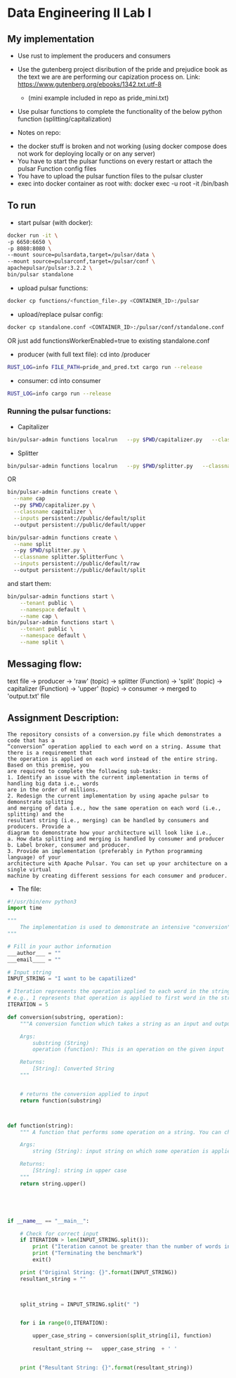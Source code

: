 # Data Engineering II Lab I
## My implementation
- Use rust to implement the producers and consumers
- Use the gutenberg project disribution of the pride and prejudice book as the text we are are performing our capization process on. Link: https://www.gutenberg.org/ebooks/1342.txt.utf-8
    - (mini example included in repo as pride_mini.txt)
- Use pulsar functions to complete the functionality of the below python function (splitting/capitalization)

- Notes on repo: 
* the docker stuff is broken and not working (using docker compose does not work for deploying locally or on any server)
* You have to start the pulsar functions on every restart or attach the pulsar Function config files
* You have to upload the pulsar function files to the pulsar cluster
* exec into docker container as root with: docker exec -u root -it <containerid> /bin/bash

## To run
* start pulsar (with docker):
```bash
docker run -it \
-p 6650:6650 \
-p 8080:8080 \
--mount source=pulsardata,target=/pulsar/data \
--mount source=pulsarconf,target=/pulsar/conf \
apachepulsar/pulsar:3.2.2 \
bin/pulsar standalone
```
* upload pulsar functions:
```bash
docker cp functions/<function_file>.py <CONTAINER_ID>:/pulsar
```
* upload/replace pulsar config:
```bash
docker cp standalone.conf <CONTAINER_ID>:/pulsar/conf/standalone.conf
```
OR just add functionsWorkerEnabled=true to existing standalone.conf

* producer (with full text file): cd into /producer
```bash
RUST_LOG=info FILE_PATH=pride_and_pred.txt cargo run --release
```
* consumer: cd into consumer
```bash
RUST_LOG=info cargo run --release
```

### Running the pulsar functions:
* Capitalizer
```bash
bin/pulsar-admin functions localrun   --py $PWD/capitalizer.py   --classname capitalizer   --inputs persistent://public/default/split   --output persistent://public/default/upper
```

* Splitter
```bash
bin/pulsar-admin functions localrun   --py $PWD/splitter.py   --classname splitter.SplitterFunc   --inputs persistent://public/default/raw   --output persistent://public/default/split
```
OR
```bash
bin/pulsar-admin functions create \
  --name cap
  --py $PWD/capitalizer.py \
  --classname capitalizer \
  --inputs persistent://public/default/split
  --output persistent://public/default/upper

bin/pulsar-admin functions create \
  --name split
  --py $PWD/splitter.py \
  --classname splitter.SplitterFunc \
  --inputs persistent://public/default/raw
  --output persistent://public/default/split
```
and start them:
```bash
bin/pulsar-admin functions start \
    --tenant public \
    --namespace default \
    --name cap \
bin/pulsar-admin functions start \
    --tenant public \
    --namespace default \
    --name split \
```

## Messaging flow:
text file -> 
    producer -> 
        'raw' (topic) -> 
            splitter (Function) -> 
                'split' (topic) -> 
                    capitalizer (Function) ->
                        'upper' (topic) ->
                            consumer ->
                                merged to 'output.txt' file
## Assignment Description:
```text
The repository consists of a conversion.py file which demonstrates a code that has a
“conversion” operation applied to each word on a string. Assume that there is a requirement that
the operation is applied on each word instead of the entire string. Based on this premise, you
are required to complete the following sub-tasks:
1. Identify an issue with the current implementation in terms of handling big data i.e., words
are in the order of millions.
2. Redesign the current implementation by using apache pulsar to demonstrate splitting
and merging of data i.e., how the same operation on each word (i.e., splitting) and the
resultant string (i.e., merging) can be handled by consumers and producers. Provide a
diagram to demonstrate how your architecture will look like i.e.,
a. How data splitting and merging is handled by consumer and producer
b. Label broker, consumer and producer.
3. Provide an implementation (preferably in Python programming language) of your
architecture with Apache Pulsar. You can set up your architecture on a single virtual
machine by creating different sessions for each consumer and producer.
```

* The file:

```python
#!/usr/bin/env python3
import time

"""
    The implementation is used to demonstrate an intensive "conversion" function on elements
"""

# Fill in your author information
___author___ = ""
___email____ = ""

# Input string
INPUT_STRING = "I want to be capatilized"

# Iteration represents the operation applied to each word in the string 
# e.g., 1 represents that operation is applied to first word in the string
ITERATION = 5

def conversion(substring, operation):
    """A conversion function which takes a string as an input and outputs a converted string

    Args:
        substring (String)
        operation (function): This is an operation on the given input

    Returns:
        [String]: Converted String
    """


    # returns the conversion applied to input
    return function(substring)



def function(string):
    """ A function that performs some operation on a string. You can change the operation accordingly

    Args:
        string (String): input string on which some operation is applied

    Returns:
        [String]: string in upper case
    """
    return string.upper()





if __name__ == "__main__":

    # Check for correct input
    if ITERATION > len(INPUT_STRING.split()):
        print ("Iteration cannot be greater than the number of words in a string")
        print ("Terminating the benchmark")
        exit()

    print ("Original String: {}".format(INPUT_STRING))
    resultant_string = ""
    


    split_string = INPUT_STRING.split(" ")


    for i in range(0,ITERATION):

        upper_case_string = conversion(split_string[i], function)
        
        resultant_string +=   upper_case_string  + ' '    


    print ("Resultant String: {}".format(resultant_string))
```
